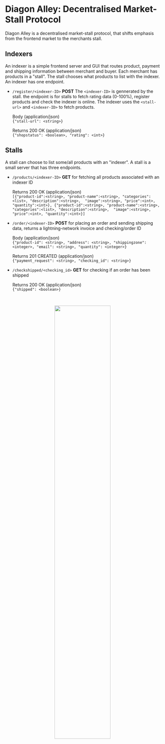 # Diagon Alley: Decentralised Market-Stall Protocol
Diagon Alley is a decentralised market-stall protocol, that shifts emphasis from the frontend market to the merchants stall.

## Indexers
An indexer is a simple frontend server and GUI that routes product, payment and shipping information between merchant and buyer. Each merchant has products in a "stall". The stall chooses what products to list with the indexer. An indexer has one endpoint.  

* `/register/<indexer-ID>` **POST** The `<indexer-ID>` is gennerated by the stall. the endpoint is for stalls to fetch rating data (0-100%), register products and check the indexer is online. The indexer uses the `<stall-url>` and `<indexer-ID>` to fetch products.

  Body (application/json)<br/>
  ```{"stall-url": <string>}```
  
  Returns 200 OK (application/json)<br/>
  ```{"shopstatus": <boolean>, "rating": <int>}```

## Stalls
A stall can choose to list some/all products with an "indexer". A stall is a small server that has three endpoints.

* `/products/<indexer-ID>` **GET** for fetching all products associated with an indexer ID
  
  Returns 200 OK (application/json)<br/>
  ```[{"product-id":<string>, "product-name":<string>, "categories":<list>, "description":<string>,  "image":<string>, "price":<int>, "quantity":<int>}, {"product-id":<string>, "product-name":<string>, "categories":<list>, "description":<string>,  "image":<string>, "price":<int>, "quantity":<int>}]```


* `/order/<indexer-ID>` **POST** for placing an order and sending shipping data, returns a lightning-network invoice and checking/order ID

  Body (application/json)<br/>
  ```{"product-id": <string>, "address": <string>, "shippingzone": <integer>, "email": <string>, "quantity": <integer>}```
  
  Returns 201 CREATED (application/json)<br/>
  ```{"payment_request": <string>, "checking_id": <string>}```
  
* `/checkshipped/<checking_id>` **GET** for checking if an order has been shipped

  Returns 200 OK (application/json)<br/>
  ```{"shipped": <boolean>}```
 <br/>
<p align="center">
  <img src="https://i.imgur.com/SuoAxtp.png" width="60%">
</p>




